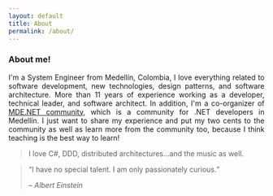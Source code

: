 ```yaml
---
layout: default
title: About
permalink: /about/
---
```


### About me!

<p style="text-align: justify;">
I'm a System Engineer from Medellín, Colombia, I love everything related to software development, new technologies, design patterns, and software architecture. More than 11 years of experience working as a developer, technical leader, and software architect. In addition, I'm a co-organizer of <a href="http://mdedotnet.co" target="_blank">MDE.NET community</a>, which is a community for .NET developers in Medellín. I just want to share my experience and put my two cents to the community as well as learn more from the community too, because I think teaching is the best way to learn!
</p>

>I love C#, DDD, distributed architectures…and the music as well.

<blockquote>
	<q>I have no special talent. I am only passionately curious.</q>
	<p>– <cite>Albert Einstein</cite></p>
</blockquote>
